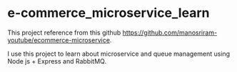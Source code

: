 # e-commerce_microservice_learn
This project reference from this github https://github.com/manosriram-youtube/ecommerce-microservice.

I use this project to learn about microservice and queue management using Node js + Express and RabbitMQ.
